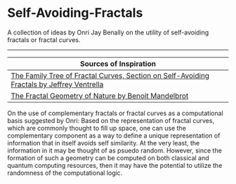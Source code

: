 # Self-Avoiding-Fractals
A collection of ideas by Onri Jay Benally on the utility of self-avoiding fractals or fractal curves.
_____________________________________________________________________________________________________
| Sources of Inspiration |
|-|
| [The Family Tree of Fractal Curves, Section on Self-Avoiding Fractals by Jeffrey Ventrella](http://www.fractalcurves.com/familytree/4.html) |
| [The Fractal Geometry of Nature by Benoit Mandelbrot](https://en.wikipedia.org/wiki/The_Fractal_Geometry_of_Nature) |

On the use of complementary fractals or fractal curves as a computational basis suggested by Onri:
Based on the representation of fractal curves, which are commonly thought to fill up space, one can use the complementary component as a way to define a unique representation of information that in itself avoids self similarity. At the very least, the information in it may be thought of as psuedo random. However, since the formation of such a geometry can be computed on both classical and quantum computing resources, then it may have the potential to utilize the randomness of the computational logic.
